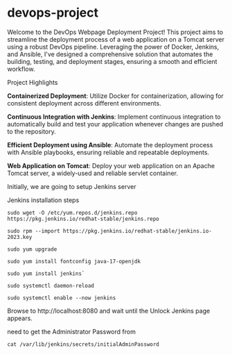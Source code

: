 # devops-project
Welcome to the DevOps Webpage Deployment Project! This project aims to streamline the deployment process of a web application on a Tomcat server using a robust DevOps pipeline. Leveraging the power of Docker, Jenkins, and Ansible, I've designed a comprehensive solution that automates the building, testing, and deployment stages, ensuring a smooth and efficient workflow.

Project Highlights

**Containerized Deployment**:
Utilize Docker for containerization, allowing for consistent deployment across different environments.

**Continuous Integration with Jenkins**: 
Implement continuous integration to automatically build and test your application whenever changes are pushed to the repository.

**Efficient Deployment using Ansible**:
Automate the deployment process with Ansible playbooks, ensuring reliable and repeatable deployments.

**Web Application on Tomcat**: 
Deploy your web application on an Apache Tomcat server, a widely-used and reliable servlet container.


Initially, we are going to setup Jenkins server
 
Jenkins installation steps 

```
sudo wget -O /etc/yum.repos.d/jenkins.repo https://pkg.jenkins.io/redhat-stable/jenkins.repo

sudo rpm --import https://pkg.jenkins.io/redhat-stable/jenkins.io-2023.key

sudo yum upgrade

sudo yum install fontconfig java-17-openjdk

sudo yum install jenkins`

sudo systemctl daemon-reload

sudo systemctl enable --now jenkins
```


Browse to http://localhost:8080 and wait until the Unlock Jenkins page appears. 

need to get the Administrator Password from 

```
cat /var/lib/jenkins/secrets/initialAdminPassword
```


 

